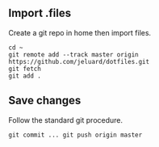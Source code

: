 ## Import .files

Create a git repo in home then import files.

```
cd ~
git remote add --track master origin https://github.com/jeluard/dotfiles.git
git fetch
git add .
```

## Save changes

Follow the standard git procedure.

``
git commit ...
git push origin master
``
